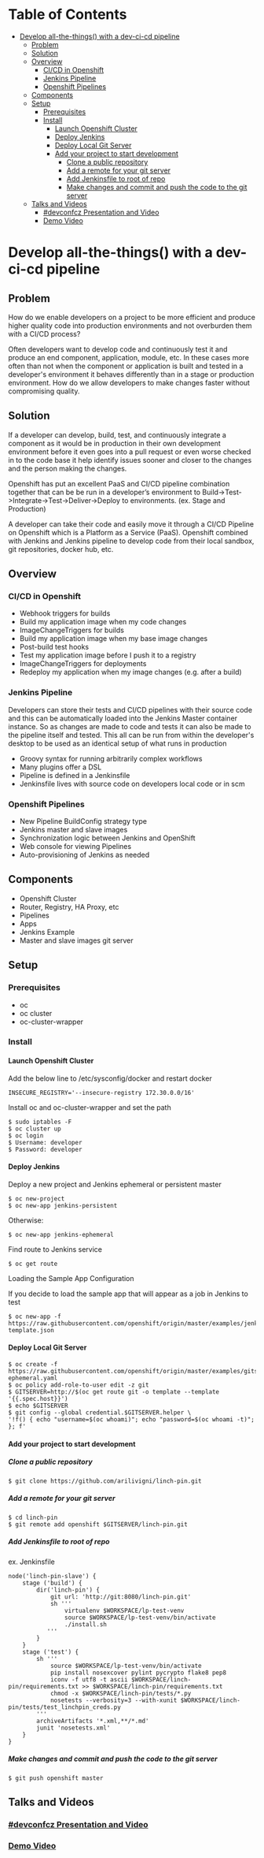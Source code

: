 <a class="mk-toclify" id="table-of-contents"></a>

# Table of Contents
- [Develop all-the-things() with a dev-ci-cd pipeline](#develop-all-the-things-with-a-dev-ci-cd-pipeline)
    - [Problem](#problem)
    - [Solution](#solution)
    - [Overview](#overview)
        - [CI/CD in Openshift](#cicd-in-openshift)
        - [Jenkins Pipeline](#jenkins-pipeline)
        - [Openshift Pipelines](#openshift-pipelines)
    - [Components](#components)
    - [Setup](#setup)
        - [Prerequisites](#prerequisites)
        - [Install](#install)
            - [Launch Openshift Cluster](#launch-openshift-cluster)
            - [Deploy Jenkins](#deploy-jenkins)
            - [Deploy Local Git Server](#deploy-local-git-server)
            - [Add your project to start development](#add-your-project-to-start-development)
                - [Clone a public repository](#clone-a-public-repository)
                - [Add a remote for your git server](#add-a-remote-for-your-git-server)
                - [Add Jenkinsfile to root of repo](#add-jenkinsfile-to-root-of-repo)
                - [Make changes and commit and push the code to the git server](#make-changes-and-commit-and-push-the-code-to-the-git-server)
    - [Talks and Videos](#talks-and-videos)
        - [#devconfcz Presentation and Video](#devconfcz-presentation-and-video)
        - [Demo Video](#demo-video)

<a class="mk-toclify" id="develop-all-the-things-with-a-dev-ci-cd-pipeline"></a>
# Develop all-the-things() with a dev-ci-cd pipeline

<a class="mk-toclify" id="problem"></a>
## Problem

How do we enable developers on a project to be more efficient and produce higher quality code into production environments and not overburden them with a CI/CD process?

Often developers want to develop code and continuously test it and produce an end component, application, module, etc.  In these cases more often than not when the component or application is built and tested in a developer's environment it behaves differently than in a stage or production environment.  How do we allow developers to make changes faster without compromising quality.

<a class="mk-toclify" id="solution"></a>
## Solution

If a developer can develop, build, test, and continuously integrate a component as it would be in production in their own development environment before it even goes into a pull request or even worse checked in to the code base it help identify issues sooner and closer to the changes and the person making the changes.

Openshift has put an excellent PaaS and CI/CD pipeline combination together that can be be run in a developer’s environment to Build->Test->Integrate->Test->Deliver->Deploy to environments. (ex. Stage and Production)

A developer can take their code and easily move it through a CI/CD Pipeline on Openshift which is a Platform as a Service (PaaS). Openshift combined with Jenkins and Jenkins pipeline to develop code from their local sandbox, git repositories, docker hub, etc.

<a class="mk-toclify" id="overview"></a>
## Overview

<a class="mk-toclify" id="cicd-in-openshift"></a>
### CI/CD in Openshift

* Webhook triggers for builds
* Build my application image when my code changes
* ImageChangeTriggers for builds
* Build my application image when my base image changes
* Post-build test hooks
* Test my application image before I push it to a registry
* ImageChangeTriggers for deployments
* Redeploy my application when my image changes (e.g. after a build)

<a class="mk-toclify" id="jenkins-pipeline"></a>
### Jenkins Pipeline

Developers can store their tests and CI/CD pipelines with their source code and this can be automatically loaded into the Jenkins Master container instance.  So as changes are made to code and tests it can also be made to the pipeline itself and tested.  This all can be run from within the developer's desktop to be used as an identical setup of what runs in production

* Groovy syntax for running arbitrarily complex workflows
* Many plugins offer a DSL
* Pipeline is defined in a Jenkinsfile
* Jenkinsfile lives with source code on developers local code or in scm

<a class="mk-toclify" id="openshift-pipelines"></a>
### Openshift Pipelines

* New Pipeline BuildConfig strategy type
* Jenkins master and slave images
* Synchronization logic between Jenkins and OpenShift
* Web console for viewing Pipelines
* Auto-provisioning of Jenkins as needed

<a class="mk-toclify" id="components"></a>
## Components

* Openshift Cluster
* Router, Registry, HA Proxy,  etc
* Pipelines
* Apps
* Jenkins Example
* Master and slave images
git server

<a class="mk-toclify" id="setup"></a>
## Setup

<a class="mk-toclify" id="prerequisites"></a>
### Prerequisites

* oc
* oc cluster
* oc-cluster-wrapper

<a class="mk-toclify" id="install"></a>
### Install

<a class="mk-toclify" id="launch-openshift-cluster"></a>
#### Launch Openshift Cluster

Add the below line to /etc/sysconfig/docker and restart docker
````
INSECURE_REGISTRY='--insecure-registry 172.30.0.0/16'
````
Install oc and oc-cluster-wrapper and set the path

````
$ sudo iptables -F
$ oc cluster up 
$ oc login
$ Username: developer
$ Password: developer
````

<a class="mk-toclify" id="deploy-jenkins"></a>
#### Deploy Jenkins

Deploy a new project and Jenkins ephemeral or persistent master

````
$ oc new-project 
$ oc new-app jenkins-persistent
````

Otherwise:

````
$ oc new-app jenkins-ephemeral
````

Find route to Jenkins service

````
$ oc get route
````

Loading the Sample App Configuration

If you decide to load the sample app that will appear as a job in Jenkins to test

````
$ oc new-app -f https://raw.githubusercontent.com/openshift/origin/master/examples/jenkins/application-template.json
````

<a class="mk-toclify" id="deploy-local-git-server"></a>
#### Deploy Local Git Server

````
$ oc create -f https://raw.githubusercontent.com/openshift/origin/master/examples/gitserver/gitserver-ephemeral.yaml
$ oc policy add-role-to-user edit -z git
$ GITSERVER=http://$(oc get route git -o template --template '{{.spec.host}}')
$ echo $GITSERVER
$ git config --global credential.$GITSERVER.helper \
'!f() { echo "username=$(oc whoami)"; echo "password=$(oc whoami -t)"; }; f'
````

<a class="mk-toclify" id="add-your-project-to-start-development"></a>
#### Add your project to start development

<a class="mk-toclify" id="clone-a-public-repository"></a>
##### Clone a public repository

````
$ git clone https://github.com/arilivigni/linch-pin.git
````

<a class="mk-toclify" id="add-a-remote-for-your-git-server"></a>
##### Add a remote for your git server


````
$ cd linch-pin
$ git remote add openshift $GITSERVER/linch-pin.git
````

<a class="mk-toclify" id="add-jenkinsfile-to-root-of-repo"></a>
##### Add Jenkinsfile to root of repo

ex. Jenkinsfile

````
node('linch-pin-slave') {
    stage ('build') {
        dir('linch-pin') {
            git url: 'http://git:8080/linch-pin.git'
            sh '''
                virtualenv $WORKSPACE/lp-test-venv
                source $WORKSPACE/lp-test-venv/bin/activate
                ./install.sh
           '''
        }
    }
    stage ('test') {
        sh '''
            source $WORKSPACE/lp-test-venv/bin/activate
            pip install nosexcover pylint pycrypto flake8 pep8
            iconv -f utf8 -t ascii $WORKSPACE/linch-pin/requirements.txt >> $WORKSPACE/linch-pin/requirements.txt
            chmod -x $WORKSPACE/linch-pin/tests/*.py
            nosetests --verbosity=3 --with-xunit $WORKSPACE/linch-pin/tests/test_linchpin_creds.py
        '''
        archiveArtifacts '*.xml,**/*.md'
        junit 'nosetests.xml'
    }
}
````

<a class="mk-toclify" id="make-changes-and-commit-and-push-the-code-to-the-git-server"></a>
##### Make changes and commit and push the code to the git server

````
$ git push openshift master
````

<a class="mk-toclify" id="talks-and-videos"></a>
## Talks and Videos

<a class="mk-toclify" id="devconfcz-presentation-and-video"></a>
### [#devconfcz Presentation and Video](https://youtu.be/EZwufSsDPDQ?list=PLeU5HlemqUTZo02zSUVp6DWkoJvDJuxUY)
<a class="mk-toclify" id="demo-video"></a>
### [Demo Video](https://www.youtube.com/watch?v=EZwufSsDPDQ)